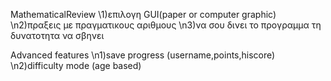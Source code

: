﻿MathematicalReview
\1)επιλογη GUI(paper or computer graphic)
\n2)πραξεις με πραγματικους αριθμους
\n3)να σου δινει το προγραμμα τη δυνατοτητα να σβηνει
  

Advanced features
\n1)save progress (username,points,hiscore)
\n2)difficulty mode (age based)



